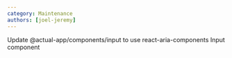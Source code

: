 ```yaml
---
category: Maintenance
authors: [joel-jeremy]
---
```


Update @actual-app/components/input to use react-aria-components Input component
